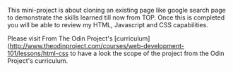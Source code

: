 This mini-project is about cloning an existing page like google search page to demonstrate the skills learned till now from TOP. Once this is completed you will be able to review my HTML, Javascript and CSS capabilities.

Please visit From The Odin Project's [curriculum](http://www.theodinproject.com/courses/web-development-101/lessons/html-css to have a look the scope of the project from the Odin Project's curriculum. 
